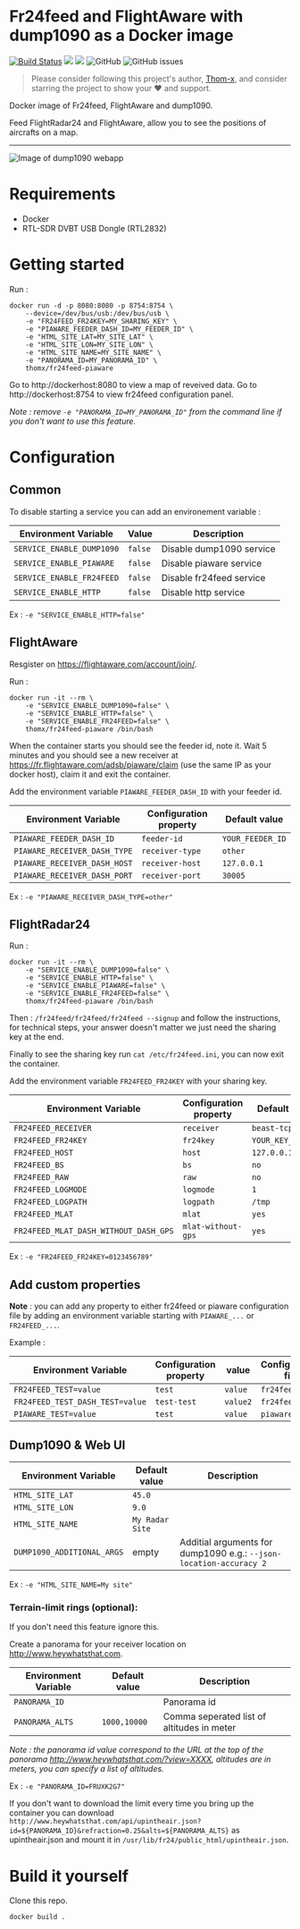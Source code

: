 # Fr24feed and FlightAware with dump1090 as a Docker image

[![Build Status](https://travis-ci.org/Thom-x/docker-fr24feed-piaware-dump1090.svg?branch=master)](https://travis-ci.org/Thom-x/docker-fr24feed-piaware-dump1090)
![](https://images.microbadger.com/badges/image/thomx/fr24feed-piaware.svg)
![](https://images.microbadger.com/badges/version/thomx/fr24feed-piaware.svg)
![GitHub](https://img.shields.io/github/license/Thom-x/docker-fr24feed-piaware-dump1090)
![GitHub issues](https://img.shields.io/github/issues/Thom-x/docker-fr24feed-piaware-dump1090)

> Please consider following this project's author, [Thom-x](https://github.com/Thom-x), and consider starring the project to show your ❤️ and support.

Docker image of Fr24feed, FlightAware and dump1090.

Feed FlightRadar24 and FlightAware, allow you to see the positions of aircrafts on a map.

---

![Image of dump1090 webapp](https://raw.githubusercontent.com/Thom-x/docker-fr24feed-piaware-dump1090/master/screenshot.png)

# Requirements
- Docker
- RTL-SDR DVBT USB Dongle (RTL2832)

# Getting started

Run : 
```
docker run -d -p 8080:8080 -p 8754:8754 \
	--device=/dev/bus/usb:/dev/bus/usb \
	-e "FR24FEED_FR24KEY=MY_SHARING_KEY" \
	-e "PIAWARE_FEEDER_DASH_ID=MY_FEEDER_ID" \
	-e "HTML_SITE_LAT=MY_SITE_LAT" \
	-e "HTML_SITE_LON=MY_SITE_LON" \
	-e "HTML_SITE_NAME=MY_SITE_NAME" \
	-e "PANORAMA_ID=MY_PANORAMA_ID" \
	thomx/fr24feed-piaware
```

Go to http://dockerhost:8080 to view a map of reveived data.
Go to http://dockerhost:8754 to view fr24feed configuration panel.

*Note : remove `-e "PANORAMA_ID=MY_PANORAMA_ID"` from the command line if you don't want to use this feature.*

# Configuration

## Common

To disable starting a service you can add an environement variable :

| Environment Variable                  | Value                    | Description               |
|---------------------------------------|--------------------------|---------------------------|
| `SERVICE_ENABLE_DUMP1090`             | `false`                  | Disable dump1090 service  |
| `SERVICE_ENABLE_PIAWARE`              | `false`                  | Disable piaware service   |
| `SERVICE_ENABLE_FR24FEED`             | `false`                  | Disable fr24feed service  |
| `SERVICE_ENABLE_HTTP`                 | `false`                  | Disable http service      |

Ex : `-e "SERVICE_ENABLE_HTTP=false"`


## FlightAware

Resgister on https://flightaware.com/account/join/.

Run :
```
docker run -it --rm \
	-e "SERVICE_ENABLE_DUMP1090=false" \
	-e "SERVICE_ENABLE_HTTP=false" \
	-e "SERVICE_ENABLE_FR24FEED=false" \
	thomx/fr24feed-piaware /bin/bash
```
When the container starts you should see the feeder id, note it. Wait 5 minutes and you should see a new receiver at https://fr.flightaware.com/adsb/piaware/claim (use the same IP as your docker host), claim it and exit the container.

Add the environment variable `PIAWARE_FEEDER_DASH_ID` with your feeder id.

| Environment Variable                  | Configuration property   | Default value     |
|---------------------------------------|--------------------------|-------------------|
| `PIAWARE_FEEDER_DASH_ID`              | `feeder-id`              | `YOUR_FEEDER_ID`  |
| `PIAWARE_RECEIVER_DASH_TYPE`          | `receiver-type`          | `other`           |
| `PIAWARE_RECEIVER_DASH_HOST`          | `receiver-host`          | `127.0.0.1`       |
| `PIAWARE_RECEIVER_DASH_PORT`          | `receiver-port`          | `30005`           |


Ex : `-e "PIAWARE_RECEIVER_DASH_TYPE=other"`

## FlightRadar24

Run :
```
docker run -it --rm \
	-e "SERVICE_ENABLE_DUMP1090=false" \
	-e "SERVICE_ENABLE_HTTP=false" \
	-e "SERVICE_ENABLE_PIAWARE=false" \
	-e "SERVICE_ENABLE_FR24FEED=false" \
	thomx/fr24feed-piaware /bin/bash
```

Then : `/fr24feed/fr24feed/fr24feed --signup` and follow the instructions, for technical steps, your answer doesn't matter we just need the sharing key at the end.

Finally to see the sharing key run `cat /etc/fr24feed.ini`, you can now exit the container.

Add the environment variable `FR24FEED_FR24KEY` with your sharing key.


| Environment Variable                  | Configuration property   | Default value     |
|---------------------------------------|--------------------------|-------------------|
| `FR24FEED_RECEIVER`                   | `receiver`               | `beast-tcp`       |
| `FR24FEED_FR24KEY`                    | `fr24key`                | `YOUR_KEY_HERE`   |
| `FR24FEED_HOST`                       | `host`                   | `127.0.0.1:30005` |
| `FR24FEED_BS`                         | `bs`                     | `no`              |
| `FR24FEED_RAW`                        | `raw`                    | `no`              |
| `FR24FEED_LOGMODE`                    | `logmode`                | `1`               |
| `FR24FEED_LOGPATH`                    | `logpath`                | `/tmp`            |
| `FR24FEED_MLAT`                       | `mlat`                   | `yes`             |
| `FR24FEED_MLAT_DASH_WITHOUT_DASH_GPS` | `mlat-without-gps`       | `yes`             |

Ex : `-e "FR24FEED_FR24KEY=0123456789"`

## Add custom properties

**Note** : you can add any property to either fr24feed or piaware configuration file by adding an environment variable starting with `PIAWARE_...` or `FR24FEED_...`.

Example :

| Environment Variable                  | Configuration property   | value             | Configuration file      |
|---------------------------------------|--------------------------|-------------------|-------------------------|
| `FR24FEED_TEST=value`                 | `test`                   | `value`           | `fr24feed.init`         |
| `FR24FEED_TEST_DASH_TEST=value`       | `test-test`              | `value2`          | `fr24feed.init`         |
| `PIAWARE_TEST=value`                  | `test`                   | `value`           | `piaware.conf`          |

## Dump1090 & Web UI

| Environment Variable                  | Default value            | Description                                                       |
|---------------------------------------|--------------------------|-------------------------------------------------------------------|
| `HTML_SITE_LAT`                       | `45.0`                   |                                                                   |
| `HTML_SITE_LON`                       | `9.0`                    |                                                                   |
| `HTML_SITE_NAME`                      | `My Radar Site`          |                                                                   |
| `DUMP1090_ADDITIONAL_ARGS`            | empty                    | Additial arguments for dump1090 e.g.: `--json-location-accuracy 2`|

Ex : `-e "HTML_SITE_NAME=My site"`

### Terrain-limit rings (optional):
If you don't need this feature ignore this.

Create a panorama for your receiver location on http://www.heywhatsthat.com.

| Environment Variable                  | Default value            | Description                                 |
|---------------------------------------|--------------------------|---------------------------------------------|
| `PANORAMA_ID`                         |                          | Panorama id                                 |
| `PANORAMA_ALTS`                       | `1000,10000`             | Comma seperated list of altitudes in meter  |

*Note : the panorama id value correspond to the URL at the top of the panorama http://www.heywhatsthat.com/?view=XXXX, altitudes are in meters, you can specify a list of altitudes.*

Ex : `-e "PANORAMA_ID=FRUXK2G7"`

If you don't want to download the limit every time you bring up the container you can download `http://www.heywhatsthat.com/api/upintheair.json?id=${PANORAMA_ID}&refraction=0.25&alts=${PANORAMA_ALTS}` as upintheair.json and mount it in `/usr/lib/fr24/public_html/upintheair.json`.

# Build it yourself

Clone this repo.

```docker build . ```
